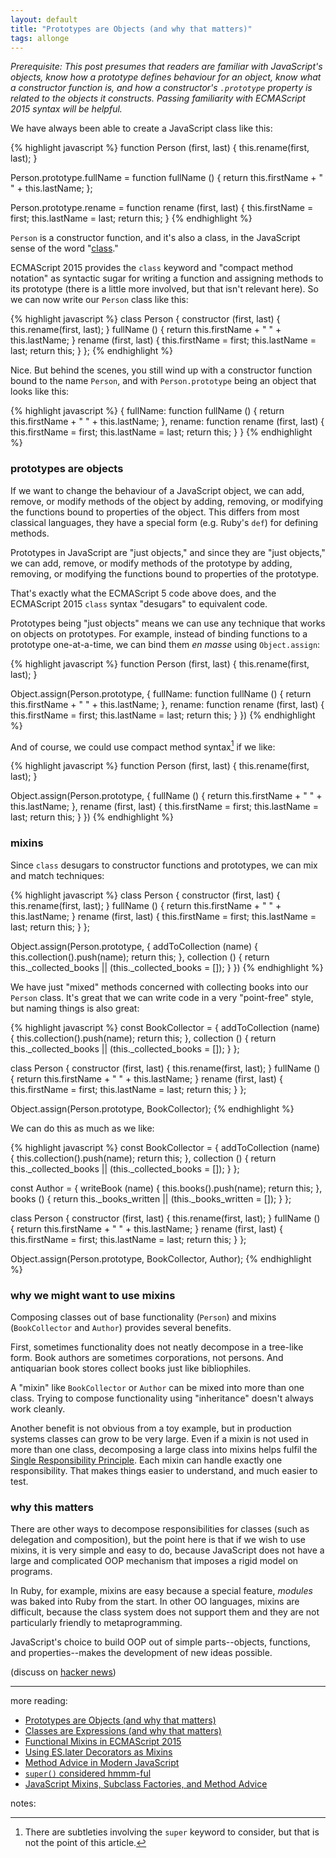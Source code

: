 ```yaml
---
layout: default
title: "Prototypes are Objects (and why that matters)"
tags: allonge
---
```


*Prerequisite: This post presumes that readers are familiar with JavaScript's objects, know how a prototype defines behaviour for an object, know what a constructor function is, and how a constructor's `.prototype` property is related to the objects it constructs. Passing familiarity with ECMAScript 2015 syntax will be  helpful.*

We have always been able to create a JavaScript class like this:

{% highlight javascript %}
function Person (first, last) {
  this.rename(first, last);
}

Person.prototype.fullName = function fullName () {
  return this.firstName + " " + this.lastName;
};


Person.prototype.rename = function rename (first, last) {
  this.firstName = first;
  this.lastName = last;
  return this;
}
{% endhighlight %}

`Person` is a constructor function, and it's also a class, in the JavaScript sense of the word "[class][class]."

[class]: http://raganwald.com/2015/05/11/javascript-classes.html

ECMAScript 2015 provides the `class` keyword and "compact method notation" as syntactic sugar for writing a function and assigning methods to its prototype (there is a little more involved, but that isn't relevant here). So we can now write our `Person` class like this:

{% highlight javascript %}
class Person {
  constructor (first, last) {
    this.rename(first, last);
  }
  fullName () {
    return this.firstName + " " + this.lastName;
  }
  rename (first, last) {
    this.firstName = first;
    this.lastName = last;
    return this;
  }
};
{% endhighlight %}

Nice. But behind the scenes, you still wind up with a constructor function bound to the name `Person`, and with `Person.prototype` being an object that looks like this:

{% highlight javascript %}
{
  fullName: function fullName () {
    return this.firstName + " " + this.lastName;
  },
  rename: function rename (first, last) {
    this.firstName = first;
    this.lastName = last;
    return this;
  }
}
{% endhighlight %}

### prototypes are objects

If we want to change the behaviour of a JavaScript object, we can add, remove, or modify methods of the object by adding, removing, or modifying the functions bound to properties of the object. This differs from most classical languages, they have a special form (e.g. Ruby's `def`) for defining methods.

Prototypes in JavaScript are "just objects," and since they are "just objects," we can add, remove, or modify methods of the prototype by adding, removing, or modifying the functions bound to properties of the prototype.

That's exactly what the ECMAScript 5 code above does, and the ECMAScript 2015 `class` syntax "desugars" to equivalent code.

Prototypes being "just objects" means we can use any technique that works on objects on prototypes. For example, instead of binding functions to a prototype one-at-a-time, we can bind them *en masse* using `Object.assign`:

{% highlight javascript %}
function Person (first, last) {
  this.rename(first, last);
}

Object.assign(Person.prototype, {
  fullName: function fullName () {
    return this.firstName + " " + this.lastName;
  },
  rename: function rename (first, last) {
    this.firstName = first;
    this.lastName = last;
    return this;
  }
})
{% endhighlight %}

And of course, we could use compact method syntax[^super] if we like:

{% highlight javascript %}
function Person (first, last) {
  this.rename(first, last);
}

Object.assign(Person.prototype, {
  fullName () {
    return this.firstName + " " + this.lastName;
  },
  rename (first, last) {
    this.firstName = first;
    this.lastName = last;
    return this;
  }
})
{% endhighlight %}

[^super]: There are subtleties involving the `super` keyword to consider, but that is not the point of this article.

### mixins

Since `class` desugars to constructor functions and prototypes, we can mix and match techniques:

{% highlight javascript %}
class Person {
  constructor (first, last) {
    this.rename(first, last);
  }
  fullName () {
    return this.firstName + " " + this.lastName;
  }
  rename (first, last) {
    this.firstName = first;
    this.lastName = last;
    return this;
  }
};

Object.assign(Person.prototype, {
  addToCollection (name) {
    this.collection().push(name);
    return this;
  },
  collection () {
    return this._collected_books || (this._collected_books = []);
  }
})
{% endhighlight %}

We have just "mixed" methods concerned with collecting books into our `Person` class. It's great that we can write code in a very "point-free" style, but naming things is also great:

{% highlight javascript %}
const BookCollector = {
  addToCollection (name) {
    this.collection().push(name);
    return this;
  },
  collection () {
    return this._collected_books || (this._collected_books = []);
  }
};

class Person {
  constructor (first, last) {
    this.rename(first, last);
  }
  fullName () {
    return this.firstName + " " + this.lastName;
  }
  rename (first, last) {
    this.firstName = first;
    this.lastName = last;
    return this;
  }
};

Object.assign(Person.prototype, BookCollector);
{% endhighlight %}

We can do this as much as we like:

{% highlight javascript %}
const BookCollector = {
  addToCollection (name) {
    this.collection().push(name);
    return this;
  },
  collection () {
    return this._collected_books || (this._collected_books = []);
  }
};

const Author = {
  writeBook (name) {
    this.books().push(name);
    return this;
  },
  books () {
    return this._books_written || (this._books_written = []);
  }
};

class Person {
  constructor (first, last) {
    this.rename(first, last);
  }
  fullName () {
    return this.firstName + " " + this.lastName;
  }
  rename (first, last) {
    this.firstName = first;
    this.lastName = last;
    return this;
  }
};

Object.assign(Person.prototype, BookCollector, Author);
{% endhighlight %}

### why we might want to use mixins

Composing classes out of base functionality (`Person`) and mixins (`BookCollector` and `Author`) provides several benefits.

First, sometimes functionality does not neatly decompose in a tree-like form. Book authors are sometimes corporations, not persons. And antiquarian book stores collect books just like bibliophiles.

A "mixin" like `BookCollector` or `Author` can be mixed into more than one class. Trying to compose functionality using "inheritance" doesn't always work cleanly.

Another benefit is not obvious from a toy example, but in production systems classes can grow to be very large. Even if a mixin is not used in more than one class, decomposing a large class into mixins helps fulfil the [Single Responsibility Principle]. Each mixin can handle exactly one responsibility. That makes things easier to understand, and much easier to test.

[Single Responsibility Principle]:https://en.wikipedia.org/wiki/Single_responsibility_principle

### why this matters

There are other ways to decompose responsibilities for classes (such as delegation and composition), but the point here is that if we wish to use mixins, it is very simple and easy to do, because JavaScript does not have a large and complicated OOP mechanism that imposes a rigid model on programs.

In Ruby, for example, mixins are easy because a special feature, *modules* was baked into Ruby from the start. In other OO languages, mixins are difficult, because the class system does not support them and they are not particularly friendly to metaprogramming.

JavaScript's choice to build OOP out of simple parts--objects, functions, and properties--makes the development of new ideas possible.

(discuss on [hacker news](https://news.ycombinator.com/item?id=9713076))

---

more reading:

- [Prototypes are Objects (and why that matters)](http://raganwald.com/2015/06/10/mixins.html)
- [Classes are Expressions (and why that matters)](http://raganwald.com/2015/06/04/classes-are-expressions.html)
- [Functional Mixins in ECMAScript 2015](http://raganwald.com/2015/06/17/functional-mixins.html)
- [Using ES.later Decorators as Mixins](http://raganwald.com/2015/06/26/decorators-in-es7.html)
- [Method Advice in Modern JavaScript](http://raganwald.com/2015/08/05/method-advice.html)
- [`super()` considered hmmm-ful](http://raganwald.com/2015/12/23/super-considered-hmmmful.html)
- [JavaScript Mixins, Subclass Factories, and Method Advice](http://raganwald.com/2015/12/28/mixins-subclass-factories-and-method-advice.html)

notes:


[^iife]: "Immediately Invoked Function Expressions"
[ja6]: https://leanpub.com/javascriptallongesix
